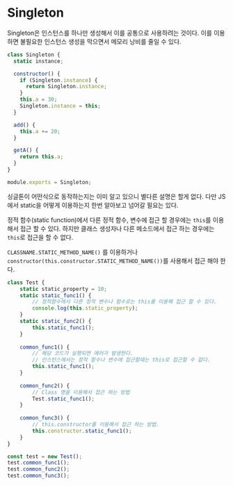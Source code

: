 # Singleton

Singleton은 인스턴스를 하나만 생성해서 이를 공통으로 사용하려는 것이다. 이를 이용하면 불필요한 인스턴스 생성을 막으면서 메모리 낭비를 줄일 수 있다.

``` js
class Singleton {
  static instance;

  constructor() {
    if (Singleton.instance) {
      return Singleton.instance;
    }
    this.a = 30;
    Singleton.instance = this;
  }

  add() {
    this.a += 20;
  }

  getA() {
    return this.a;
  }
}

module.exports = Singleton;
```

싱글톤이 어떤식으로 동작하는지는 이미 알고 있으니 별다른 설명은 할게 없다. 다만 JS에서 static을 어떻게 이용하는지 한번 알아보고 넘어갈 필요는 있다.

정적 함수(static function)에서 다른 정적 함수, 변수에 접근 할 경우에는 `this`를 이용해서 접근 할 수 있다. 
하지만 클래스 생성자나 다른 메소드에서 접근 하는 경우에는 `this`로 접근을 할 수 없다.

`CLASSNAME.STATIC_METHOD_NAME()` 를 이용하거나 `constructor(this.constructor.STATIC_METHOD_NAME())`를 사용해서 접근 해야 한다.

``` js
class Test {
	static static_property = 10;
	static static_func1() {
		// 정적함수에서 다른 정적 변수나 함수로는 this를 이용해 접근 할 수 있다.
		console.log(this.static_property);
	}
	static static_func2() {
		this.static_func1();
	}
	
	common_func1() {
		// 해당 코드가 실행되면 에러가 발생한다.
		// 인스턴스에서는 정적 함수나 변수에 접근할때는 this로 접근할 수 없다.
		this.static_func1();
	}
	
	common_func2() {
		// Class 명을 이용해서 접근 하는 방법
		Test.static_func1();
	}
	
	common_func3() {
		// this.constructor를 이용해서 접근 하는 방법.
		this.constructor.static_func1();
	}
}

const test = new Test();
test.common_func1();
test.common_func2();
test.common_func3();
```
